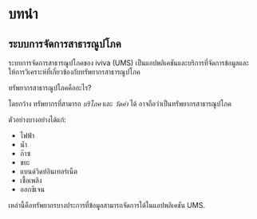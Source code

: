 # บทนำ

## ระบบการจัดการสาธารณูปโภค

ระบบการจัดการสาธารณูปโภคของ iviva (UMS) เป็นแอปพลิเคชันและบริการที่จัดการข้อมูลและให้การวิเคราะห์ที่เกี่ยวข้องกับทรัพยากรสาธารณูปโภค

ทรัพยากรสาธารณูปโภคคืออะไร?

โดยกว้าง ทรัพยากรที่สามารถ _บริโภค_ และ _วัดค่า_ ได้ อาจถือว่าเป็นทรัพยากรสาธารณูปโภค

ตัวอย่างบางอย่างได้แก่:

* ไฟฟ้า
* น้ำ
* ก๊าซ
* ขยะ
* แบนด์วิดท์อินเทอร์เน็ต
* เชื้อเพลิง
* ออกซิเจน

เหล่านี้คือทรัพยากรบางประการที่ข้อมูลสามารถจัดการได้ในแอปพลิเคชัน UMS.
